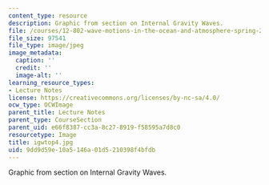 ```yaml
---
content_type: resource
description: Graphic from section on Internal Gravity Waves.
file: /courses/12-802-wave-motions-in-the-ocean-and-atmosphere-spring-2004/9dd9d59e10a5146a01d5210398f4bfdb_igwtop4.jpg
file_size: 97541
file_type: image/jpeg
image_metadata:
  caption: ''
  credit: ''
  image-alt: ''
learning_resource_types:
- Lecture Notes
license: https://creativecommons.org/licenses/by-nc-sa/4.0/
ocw_type: OCWImage
parent_title: Lecture Notes
parent_type: CourseSection
parent_uid: e66f8387-cc3a-8c27-8919-f58595a7d8c0
resourcetype: Image
title: igwtop4.jpg
uid: 9dd9d59e-10a5-146a-01d5-210398f4bfdb
---
```

Graphic from section on Internal Gravity Waves.